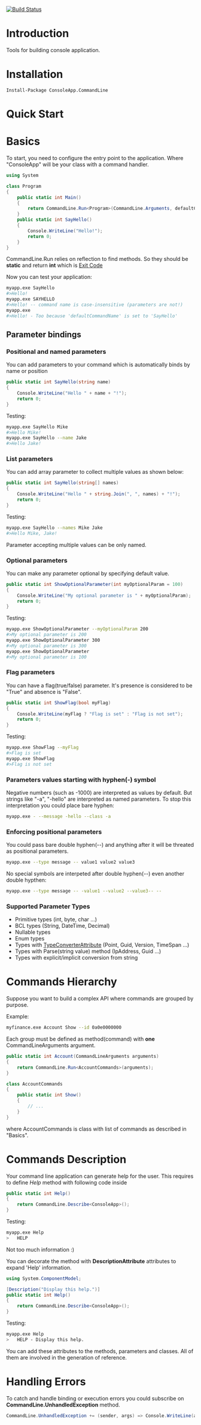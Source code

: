 [![Build Status](https://travis-ci.org/deniszykov/commandline.svg?branch=master)](https://travis-ci.org/deniszykov/commandline)

Introduction
============
Tools for building console application.

Installation
============
```
Install-Package ConsoleApp.CommandLine
```

Quick Start
============
# Basics
To start, you need to configure the entry point to the application. Where "ConsoleApp" will be your class with a command handler.
```csharp
using System

class Program
{
	public static int Main()
	{
		return CommandLine.Run<Program>(CommandLine.Arguments, defaultCommandName: "SayHello")
	}	
	public static int SayHello()
	{
		Console.WriteLine("Hello!");
		return 0;
	}
}
```
CommandLine.Run relies on reflection to find methods. So they should be **static** and return **int** which is [Exit Code](https://en.wikipedia.org/wiki/Exit_status)

Now you can test your application:
```bash
myapp.exe SayHello 
#>Hello!
myapp.exe SAYHELLO
#>Hello! -- command name is case-insensitive (parameters are not!)
myapp.exe 
#>Hello! - Too because 'defaultCommandName' is set to 'SayHello'
```
## Parameter bindings
### Positional and named parameters
You can add parameters to your command which is automatically binds by name or position
```csharp
public static int SayHello(string name)
{
	Console.WriteLine("Hello " + name + "!");
	return 0;
}
```
Testing:
```bash
myapp.exe SayHello Mike 
#>Hello Mike!
myapp.exe SayHello --name Jake
#>Hello Jake!
```

### List  parameters
You can add array parameter to collect multiple values as shown below:
```csharp
public static int SayHello(string[] names)
{
	Console.WriteLine("Hello " + string.Join(", ", names) + "!");
	return 0;
}
```
Testing:
```bash
myapp.exe SayHello --names Mike Jake
#>Hello Mike, Jake!
```
Parameter accepting multiple values can be only named.

### Optional parameters
You can make any parameter optional by specifying default value.
```csharp
public static int ShowOptionalParameter(int myOptionalParam = 100)
{
	Console.WriteLine("My optional parameter is " + myOptionalParam);
	return 0;
}
```
Testing:
```bash
myapp.exe ShowOptionalParameter --myOptionalParam 200
#>My optional parameter is 200
myapp.exe ShowOptionalParameter 300
#>My optional parameter is 300
myapp.exe ShowOptionalParameter
#>My optional parameter is 100
```

### Flag parameters
You can have a flag(true/false) parameter. It's presence is considered to be "True" and absence is "False".
```csharp
public static int ShowFlag(bool myFlag)
{
	Console.WriteLine(myFlag ? "Flag is set" : "Flag is not set");
	return 0;
}
```
Testing:
```bash
myapp.exe ShowFlag --myFlag
#>Flag is set
myapp.exe ShowFlag
#>Flag is not set
```

### Parameters values starting with hyphen(-) symbol
Negative numbers (such as -1000) are interpreted as values by default. But strings like "-a", "-hello" are interpreted as named parameters. 
To stop this interpretation you could place bare hyphen: 
```bash
myapp.exe - --message -hello --class -a
```
### Enforcing positional parameters
You could pass bare double hyphen(--) and anything after it will be threated as positional parameters.
```bash
myapp.exe --type message -- value1 value2 value3
```
No special symbols are interpeted after double hyphen(--) even another double hypthen:
```bash
myapp.exe --type message -- -value1 --value2 --value3-- --
```

### Supported Parameter Types
* Primitive types (int, byte, char ...)
* BCL types (String, DateTime, Decimal)
* Nullable types
* Enum types
* Types with [TypeConverterAttribute](https://msdn.microsoft.com/en-us/library/system.componentmodel.typeconverterattribute(v=vs.110).aspx) (Point, Guid, Version, TimeSpan ...)
* Types with Parse(string value) method (IpAddress, Guid ...)
* Types with explicit/implicit conversion from string

# Сommands Hierarchy
Suppose you want to build a complex API where commands are grouped by purpose. 

Example:
```bash
myfinance.exe Account Show --id 0a0e0000000
```

Each group must be defined as method(command) with **one** CommandLineArguments argument.
```csharp
public static int Account(CommandLineArguments arguments)
{
	return CommandLine.Run<AccountCommands>(arguments);
}

class AccountCommands
{
	public static int Show()
	{
		// ...
	}
}
```
where AccountCommands is class with list of commands as described in "Basics". 

# Commands Description
Your command line application can generate help for the user. This requires to define *Help* method with following code inside
```csharp
public static int Help()
{
	return CommandLine.Describe<ConsoleApp>();
}
```
Testing:
```bash
myapp.exe Help
>	HELP
```
Not too much information :)

You can decorate the method with **DescriptionAttribute** attributes to expand 'Help' information.
```csharp
using System.ComponentModel;

[Description("Display this help.")]
public static int Help()
{
	return CommandLine.Describe<ConsoleApp>();
}
```
Testing:
```bash
myapp.exe Help
>	HELP - Display this help.
```
You can add these attributes to the methods, parameters and classes. All of them are involved in the generation of reference.

# Handling Errors
To catch and handle binding or execution errors you could subscribe on **CommandLine.UnhandledException** method.
```csharp
CommandLine.UnhandledException += (sender, args) => Console.WriteLine(args.Exception.ToString());
```
